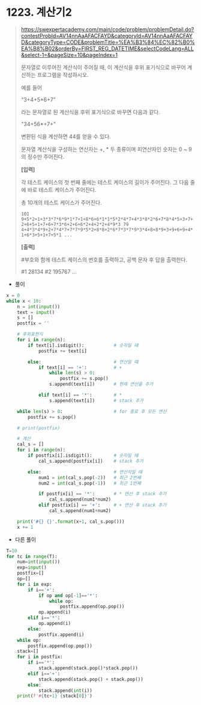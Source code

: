 # 1223. 계산기2

> https://swexpertacademy.com/main/code/problem/problemDetail.do?contestProbId=AV14nnAaAFACFAYD&categoryId=AV14nnAaAFACFAYD&categoryType=CODE&problemTitle=%EA%B3%84%EC%82%B0%EA%B8%B02&orderBy=FIRST_REG_DATETIME&selectCodeLang=ALL&select-1=&pageSize=10&pageIndex=1
>
> 문자열로 이루어진 계산식이 주어질 때, 이 계산식을 후위 표기식으로 바꾸어 계산하는 프로그램을 작성하시오.
>
> 예를 들어
>
> “3+4+5*6+7”
>
> 라는 문자열로 된 계산식을 후위 표기식으로 바꾸면 다음과 같다.
>
> "34+56*+7+"
>
> 변환된 식을 계산하면 44를 얻을 수 있다.
>
> 문자열 계산식을 구성하는 연산자는 +, * 두 종류이며 피연산자인 숫자는 0 ~ 9의 정수만 주어진다.
>
> **[입력]**
>
> 각 테스트 케이스의 첫 번째 줄에는 테스트 케이스의 길이가 주어진다. 그 다음 줄에 바로 테스트 케이스가 주어진다.
>
> 총 10개의 테스트 케이스가 주어진다.
>
> `101
> 9+5*2+1+3*3*7*6*9*1*7+1+8*6+6*1*1*5*2*4*7+4*3*8*2*6+7*8*4*5+3+7+2+6+5+1+7+6+7*3*6+2+6+6*2+4+2*2+4*9*3
> 79
> 4+4*3*4*9+2+7*4*7+7*7*9*5*2+8*8+2*6*7*3*7*9*3*4+8+8*9+3+9+6+9+4*1+6*3+5+1+7+5*1
> ...`
>
> **[출력]**
>
> \#부호와 함께 테스트 케이스의 번호를 출력하고, 공백 문자 후 답을 출력한다.
>
> \#1 28134
> \#2 195767
> ...

- 풀이

```python
x = 0
while x < 10:
    n = int(input())
    text = input()
    s = []
    postfix = ''

    # 후위표현식
    for i in range(n):
        if text[i].isdigit():           # 숫자일 떄
            postfix += text[i]

        else:                           # 연산일 때
            if text[i] == '+':          # +
                while len(s) > 0:
                    postfix += s.pop()
                s.append(text[i])       # 현재 연산을 추가

            elif text[i] == '*':        # *
                s.append(text[i])       # stack 추가

    while len(s) > 0:                   # for 종료 후 모든 연산
        postfix += s.pop()

    # print(postfix)

    # 계산
    cal_s = []
    for i in range(n):
        if postfix[i].isdigit():        # 숫자일 떄
            cal_s.append(postfix[i])    # stack 추가

        else:                           # 연산자일 떄
            num1 = int(cal_s.pop(-2))   # 최근 2번째
            num2 = int(cal_s.pop(-1))   # 최근 1번째

            if postfix[i] == '*':       # * 연산 후 stack 추가
                cal_s.append(num1*num2)
            elif postfix[i] == '+':     # + 연산 후 stack 추가
                cal_s.append(num1+num2)

    print('#{} {}'.format(x+1, cal_s.pop()))
    x += 1
```

- 다른 풀이 

```python
T=10
for tc in range(T):
    num=int(input())
    exp=input()
    postfix=[]
    op=[]
    for i in exp:
        if i=='+':
            if op and op[-1]=='*':
                while op:
                    postfix.append(op.pop())
            op.append(i)
        elif i=='*':
            op.append(i)
        else:
            postfix.append(i)
    while op:
        postfix.append(op.pop())
    stack=[]
    for i in postfix:
        if i=='*':
            stack.append(stack.pop()*stack.pop())
        elif i=='+':
            stack.append(stack.pop() + stack.pop())
        else:
            stack.append(int(i))
    print(f'#{tc+1} {stack[0]}')
```

